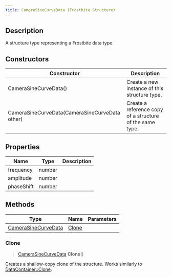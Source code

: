 ```yaml
---
title: CameraSineCurveData (Frostbite Structure)
---
```

## Description

A structure type representing a Frostbite data type.

## Constructors

| Constructor                                    | Description                                              |
| ---------------------------------------------- | -------------------------------------------------------- |
| CameraSineCurveData()                          | Create a new instance of this structure type.            |
| CameraSineCurveData(CameraSineCurveData other) | Create a reference copy of a structure of the same type. |

## Properties

| Name       | Type   | Description |
| ---------- | ------ | ----------- |
| frequency  | number |             |
| amplitude  | number |             |
| phaseShift | number |             |

## Methods

| Type                                       | Name            | Parameters |
| ------------------------------------------ | --------------- | ---------- |
| [CameraSineCurveData](CameraSineCurveData) | [Clone](#clone) |            |

### Clone

> [CameraSineCurveData](CameraSineCurveData) **Clone**()

Creates a shallow-copy clone of the structure. Works similarly to [DataContainer::Clone](/vext/ref/cls/shr/datacontainer#clone).

